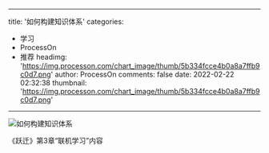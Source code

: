 
---
title: '如何构建知识体系'
categories: 
 - 学习
 - ProcessOn
 - 推荐
headimg: 'https://img.processon.com/chart_image/thumb/5b334fcce4b0a8a7ffb9c0d7.png'
author: ProcessOn
comments: false
date: 2022-02-22 02:32:38
thumbnail: 'https://img.processon.com/chart_image/thumb/5b334fcce4b0a8a7ffb9c0d7.png'
---

<div>   
<img class="thumb" alt="如何构建知识体系" src="https://img.processon.com/chart_image/thumb/5b334fcce4b0a8a7ffb9c0d7.png" referrerpolicy="no-referrer">
<p>《跃迁》第3章“联机学习”内容</p>  
</div>
            